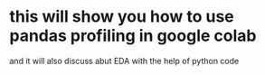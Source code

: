 # this will show you how to use pandas profiling in google colab
and it will also discuss abut EDA with the help of python code
